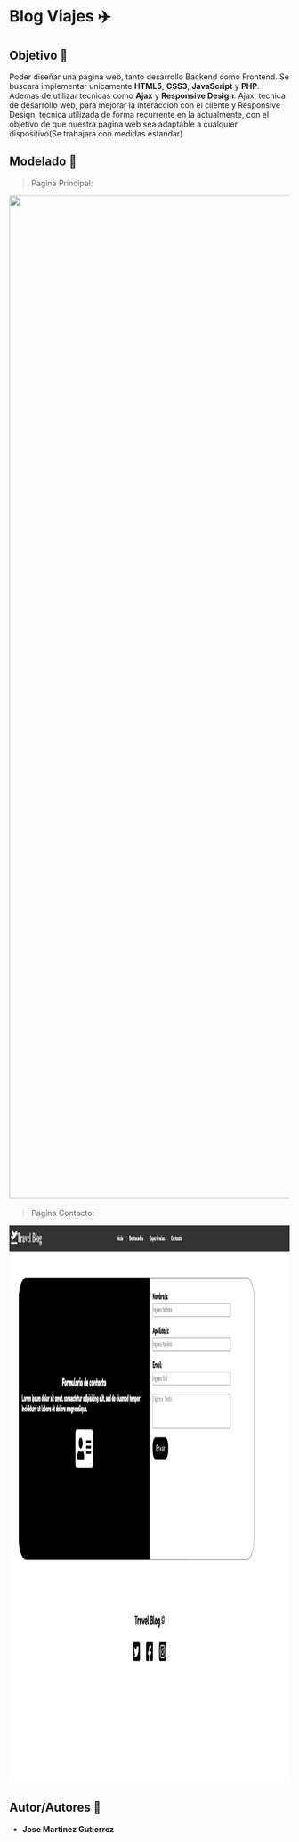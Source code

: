 # Blog Viajes :airplane:

## Objetivo :dart:
Poder diseñar una pagina web, tanto desarrollo Backend como Frontend. Se buscara implementar unicamente **HTML5**, **CSS3**, **JavaScript** y **PHP**. Ademas de utilizar tecnicas como **Ajax** y **Responsive Design**. Ajax, tecnica de desarrollo web, para mejorar la interaccion con el cliente y Responsive Design, tecnica utilizada de forma recurrente en la actualmente, con el objetivo de que nuestra pagina web sea adaptable a cualquier dispositivo(Se trabajara con medidas estandar)

## Modelado :memo:
> Pagina Principal:

<img height="1800px" width="700px" src="https://github.com/martinez022jose/Blog-Viajes/blob/master/screenShotsReadMe/index.png"/>

> Pagina Contacto:

<img height="1000px" width="1500px" src="https://github.com/martinez022jose/Blog-Viajes/blob/master/screenShotsReadMe/contacto.png"/>

## Autor/Autores :pushpin:
* **Jose Martinez Gutierrez**
